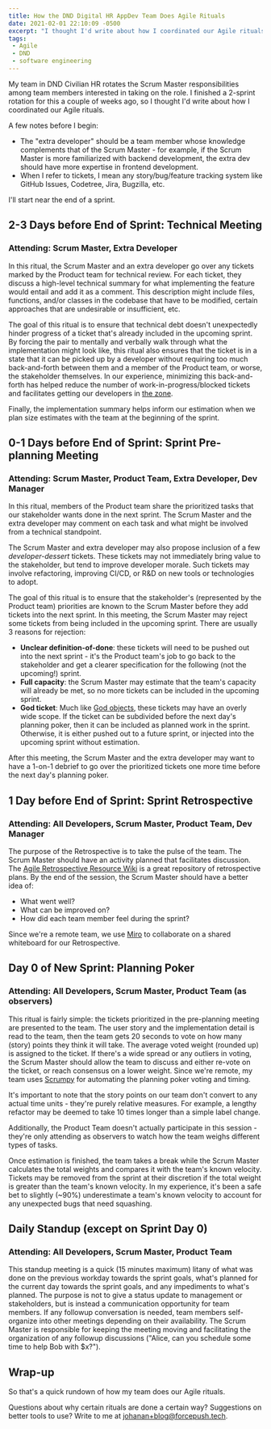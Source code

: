 ```yaml
---
title: How the DND Digital HR AppDev Team Does Agile Rituals
date: 2021-02-01 22:10:09 -0500
excerpt: "I thought I'd write about how I coordinated our Agile rituals."
tags:
 - Agile
 - DND
 - software engineering
---
```


My team in DND Civilian HR rotates the Scrum Master responsibilities among team members interested in taking on the role. I finished a 2-sprint rotation for this a couple of weeks ago, so I thought I'd write about how I coordinated our Agile rituals.

A few notes before I begin:
* The "extra developer" should be a team member whose knowledge complements that of the Scrum Master - for example, if the Scrum Master is more familiarized with backend development, the extra dev should have more expertise in frontend development.
* When I refer to tickets, I mean any story/bug/feature tracking system like GitHub Issues, Codetree, Jira, Bugzilla, etc.

I'll start near the end of a sprint.

## 2-3 Days before End of Sprint: Technical Meeting
### Attending: Scrum Master, Extra Developer

In this ritual, the Scrum Master and an extra developer go over any tickets marked by the Product team for technical review. For each ticket, they discuss a high-level technical summary for what implementing the feature would entail and add it as a comment. This description might include files, functions, and/or classes in the codebase that have to be modified, certain approaches that are undesirable or insufficient, etc.

The goal of this ritual is to ensure that technical debt doesn't unexpectedly hinder progress of a ticket that's already included in the upcoming sprint. By forcing the pair to mentally and verbally walk through what the implementation might look like, this ritual also ensures that the ticket is in a state that it can be picked up by a developer without requiring too much back-and-forth between them and a member of the Product team, or worse, the stakeholder themselves. In our experience, minimizing this back-and-forth has helped reduce the number of work-in-progress/blocked tickets and facilitates getting our developers in [the zone][zone].

Finally, the implementation summary helps inform our estimation when we plan size estimates with the team at the beginning of the sprint.


## 0-1 Days before End of Sprint: Sprint Pre-planning Meeting
### Attending: Scrum Master, Product Team, Extra Developer, Dev Manager

In this ritual, members of the Product team share the prioritized tasks that our stakeholder wants done in the next sprint. The Scrum Master and the extra developer may comment on each task and what might be involved from a technical standpoint. <!-- why is the Dev Manager in this meeting? -->

The Scrum Master and extra developer may also propose inclusion of a few *developer-dessert* tickets. These tickets may not immediately bring value to the stakeholder, but tend to improve developer morale. Such tickets may involve refactoring, improving CI/CD, or R&D on new tools or technologies to adopt.

The goal of this ritual is to ensure that the stakeholder's (represented by the Product team) priorities are known to the Scrum Master before they add tickets into the next sprint. In this meeting, the Scrum Master may reject some tickets from being included in the upcoming sprint. There are usually 3 reasons for rejection:

* **Unclear definition-of-done**: these tickets will need to be pushed out into the next sprint - it's the Product team's job to go back to the stakeholder and get a clearer specification for the following (not the upcoming!) sprint. 
* **Full capacity**: the Scrum Master may estimate that the team's capacity will already be met, so no more tickets can be included in the upcoming sprint.
* **God ticket**: Much like [God objects][god], these tickets may have an overly wide scope. If the ticket can be subdivided before the next day's planning poker, then it can be included as planned work in the sprint. Otherwise, it is either pushed out to a future sprint, or injected into the upcoming sprint without estimation.

After this meeting, the Scrum Master and the extra developer may want to have a 1-on-1 debrief to go over the prioritized tickets one more time before the next day's planning poker.

## 1 Day before End of Sprint: Sprint Retrospective
### Attending: All Developers, Scrum Master, Product Team, Dev Manager

The purpose of the Retrospective is to take the pulse of the team. The Scrum Master should have an activity planned that facilitates discussion. The [Agile Retrospective Resource Wiki][retrowiki] is a great repository of retrospective plans. By the end of the session, the Scrum Master should have a better idea of:
  * What went well?
  * What can be improved on?
  * How did each team member feel during the sprint?
  
Since we're a remote team, we use [Miro][miro] to collaborate on a shared whiteboard for our Retrospective.

## Day 0 of New Sprint: Planning Poker
### Attending: All Developers, Scrum Master, Product Team (as observers)

This ritual is fairly simple: the tickets prioritized in the pre-planning meeting are presented to the team. The user story and the implementation detail is read to the team, then the team gets 20 seconds to vote on how many (story) points they think it will take. The average voted weight (rounded up) is assigned to the ticket. If there's a wide spread or any outliers in voting, the Scrum Master should allow the team to discuss and either re-vote on the ticket, or reach consensus on a lower weight. Since we're remote, my team uses [Scrumpy][scrumpy] for automating the planning poker voting and timing.

It's important to note that the story points on our team don't convert to any actual time units - they're purely relative measures. For example, a lengthy refactor may be deemed to take 10 times longer than a simple label change.

Additionally, the Product Team doesn't actually participate in this session - they're only attending as observers to watch how the team weighs different types of tasks.

Once estimation is finished, the team takes a break while the Scrum Master calculates the total weights and compares it with the team's known velocity. Tickets may be removed from the sprint at their discretion if the total weight is greater than the team's known velocity. In my experience, it's been a safe bet to slightly (~90%) underestimate a team's known velocity to account for any unexpected bugs that need squashing.

## Daily Standup (except on Sprint Day 0)
### Attending: All Developers, Scrum Master, Product Team

This standup meeting is a quick (15 minutes maximum) litany of what was done on the previous workday towards the sprint goals, what's planned for the current day towards the sprint goals, and any impediments to what's planned. The purpose is not to give a status update to management or stakeholders, but is instead a communication opportunity for team members. If any followup conversation is needed, team members self-organize into other meetings depending on their availability. The Scrum Master is responsible for keeping the meeting moving and facilitating the organization of any followup discussions ("Alice, can you schedule some time to help Bob with $x?").

## Wrap-up

So that's a quick rundown of how my team does our Agile rituals.

Questions about why certain rituals are done a certain way? Suggestions on better tools to use? Write to me at johanan+blog@forcepush.tech.

[zone]: https://en.wikipedia.org/wiki/Flow_(psychology)
[god]: https://en.wikipedia.org/wiki/God_object
[scrumpy]: https://scrumpy.poker
[retrowiki]: https://retrospectivewiki.org/index.php?title=Retrospective_Plans
[miro]: https://miro.com
